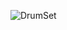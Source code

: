 ![DrumSet](https://user-images.githubusercontent.com/74132002/190877102-fc214329-a00b-4af2-af1f-ab2b07a1a196.png)
